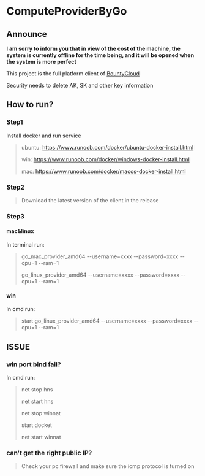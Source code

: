 # ComputeProviderByGo

## Announce

**I am sorry to inform you that in view of the cost of the machine, the system is currently offline for the time being, and it will be opened when the system is more perfect**


This project is the full platform client of [BountyCloud](https://www.bountycloud.net)

Security needs to delete AK, SK and other key information

## How to run? 

### Step1 
Install docker and run service

>ubuntu: https://www.runoob.com/docker/ubuntu-docker-install.html
> 
>win: https://www.runoob.com/docker/windows-docker-install.html
> 
>mac: https://www.runoob.com/docker/macos-docker-install.html

### Step2

> Download the latest version of the client in the release

### Step3 

#### mac&linux
In terminal run:

>go_mac_provider_amd64 --username=xxxx --password=xxxx --cpu=1 --ram=1
> 
>go_linux_provider_amd64 --username=xxxx --password=xxxx --cpu=1 --ram=1

#### win
In cmd run:

> start go_linux_provider_amd64 --username=xxxx --password=xxxx --cpu=1 --ram=1

## ISSUE

### win port bind fail?

In cmd run:

> net stop hns
> 
> net start hns 
> 
> net stop winnat
> 
> start docket 
> 
> net start winnat

### can't get the right public IP?
> Check your pc firewall and make sure the icmp protocol is turned on